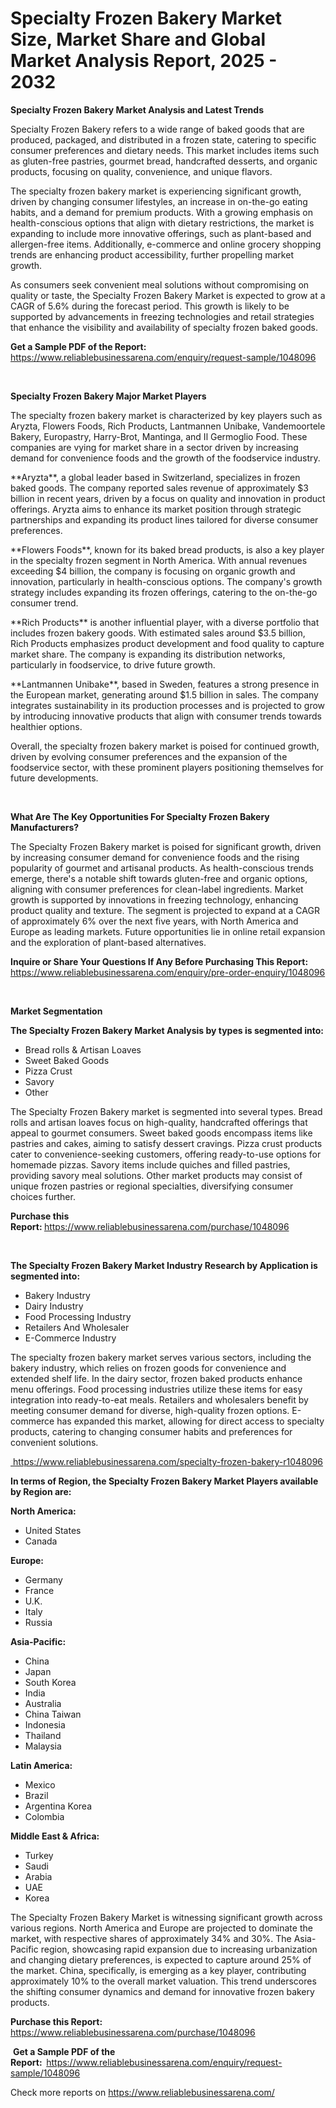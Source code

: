 <p><h1>Specialty Frozen Bakery Market Size, Market Share and Global Market Analysis Report, 2025 - 2032</h1></p><p><strong>Specialty Frozen Bakery Market Analysis and Latest Trends</strong></p>
<p><p>Specialty Frozen Bakery refers to a wide range of baked goods that are produced, packaged, and distributed in a frozen state, catering to specific consumer preferences and dietary needs. This market includes items such as gluten-free pastries, gourmet bread, handcrafted desserts, and organic products, focusing on quality, convenience, and unique flavors. </p><p>The specialty frozen bakery market is experiencing significant growth, driven by changing consumer lifestyles, an increase in on-the-go eating habits, and a demand for premium products. With a growing emphasis on health-conscious options that align with dietary restrictions, the market is expanding to include more innovative offerings, such as plant-based and allergen-free items. Additionally, e-commerce and online grocery shopping trends are enhancing product accessibility, further propelling market growth. </p><p>As consumers seek convenient meal solutions without compromising on quality or taste, the Specialty Frozen Bakery Market is expected to grow at a CAGR of 5.6% during the forecast period. This growth is likely to be supported by advancements in freezing technologies and retail strategies that enhance the visibility and availability of specialty frozen baked goods.</p></p>
<p><strong>Get a Sample PDF of the Report:&nbsp;</strong> <a href="https://www.reliablebusinessarena.com/enquiry/request-sample/1048096?utm_campaign=2217&utm_medium=2&utm_source=Github&utm_content=ia&utm_term=07042025&utm_id=specialty-frozen-bakery">https://www.reliablebusinessarena.com/enquiry/request-sample/1048096</a></p>
<p>&nbsp;</p>
<p><strong>Specialty Frozen Bakery Major Market Players</strong></p>
<p><p>The specialty frozen bakery market is characterized by key players such as Aryzta, Flowers Foods, Rich Products, Lantmannen Unibake, Vandemoortele Bakery, Europastry, Harry-Brot, Mantinga, and Il Germoglio Food. These companies are vying for market share in a sector driven by increasing demand for convenience foods and the growth of the foodservice industry.</p><p>**Aryzta**, a global leader based in Switzerland, specializes in frozen baked goods. The company reported sales revenue of approximately $3 billion in recent years, driven by a focus on quality and innovation in product offerings. Aryzta aims to enhance its market position through strategic partnerships and expanding its product lines tailored for diverse consumer preferences.</p><p>**Flowers Foods**, known for its baked bread products, is also a key player in the specialty frozen segment in North America. With annual revenues exceeding $4 billion, the company is focusing on organic growth and innovation, particularly in health-conscious options. The company's growth strategy includes expanding its frozen offerings, catering to the on-the-go consumer trend.</p><p>**Rich Products** is another influential player, with a diverse portfolio that includes frozen bakery goods. With estimated sales around $3.5 billion, Rich Products emphasizes product development and food quality to capture market share. The company is expanding its distribution networks, particularly in foodservice, to drive future growth.</p><p>**Lantmannen Unibake**, based in Sweden, features a strong presence in the European market, generating around $1.5 billion in sales. The company integrates sustainability in its production processes and is projected to grow by introducing innovative products that align with consumer trends towards healthier options.</p><p>Overall, the specialty frozen bakery market is poised for continued growth, driven by evolving consumer preferences and the expansion of the foodservice sector, with these prominent players positioning themselves for future developments.</p></p>
<p>&nbsp;</p>
<p><strong>What Are The Key Opportunities For Specialty Frozen Bakery Manufacturers?</strong></p>
<p><p>The Specialty Frozen Bakery market is poised for significant growth, driven by increasing consumer demand for convenience foods and the rising popularity of gourmet and artisanal products. As health-conscious trends emerge, there's a notable shift towards gluten-free and organic options, aligning with consumer preferences for clean-label ingredients. Market growth is supported by innovations in freezing technology, enhancing product quality and texture. The segment is projected to expand at a CAGR of approximately 6% over the next five years, with North America and Europe as leading markets. Future opportunities lie in online retail expansion and the exploration of plant-based alternatives.</p></p>
<p><strong>Inquire or Share Your Questions If Any Before Purchasing This Report:</strong> <a href="https://www.reliablebusinessarena.com/enquiry/pre-order-enquiry/1048096?utm_campaign=2217&utm_medium=2&utm_source=Github&utm_content=ia&utm_term=07042025&utm_id=specialty-frozen-bakery">https://www.reliablebusinessarena.com/enquiry/pre-order-enquiry/1048096</a></p>
<p>&nbsp;</p>
<p><strong>Market Segmentation</strong></p>
<p><strong>The Specialty Frozen Bakery Market Analysis by types is segmented into:</strong></p>
<p><ul><li>Bread rolls & Artisan Loaves</li><li>Sweet Baked Goods</li><li>Pizza Crust</li><li>Savory</li><li>Other</li></ul></p>
<p><p>The Specialty Frozen Bakery market is segmented into several types. Bread rolls and artisan loaves focus on high-quality, handcrafted offerings that appeal to gourmet consumers. Sweet baked goods encompass items like pastries and cakes, aiming to satisfy dessert cravings. Pizza crust products cater to convenience-seeking customers, offering ready-to-use options for homemade pizzas. Savory items include quiches and filled pastries, providing savory meal solutions. Other market products may consist of unique frozen pastries or regional specialties, diversifying consumer choices further.</p></p>
<p><strong>Purchase this Report:&nbsp;</strong><a href="https://www.reliablebusinessarena.com/purchase/1048096?utm_campaign=2217&utm_medium=2&utm_source=Github&utm_content=ia&utm_term=07042025&utm_id=specialty-frozen-bakery">https://www.reliablebusinessarena.com/purchase/1048096</a></p>
<p>&nbsp;</p>
<p><strong>The Specialty Frozen Bakery Market Industry Research by Application is segmented into:</strong></p>
<p><ul><li>Bakery Industry</li><li>Dairy Industry</li><li>Food Processing Industry</li><li>Retailers And Wholesaler</li><li>E-Commerce Industry</li></ul></p>
<p><p>The specialty frozen bakery market serves various sectors, including the bakery industry, which relies on frozen goods for convenience and extended shelf life. In the dairy sector, frozen baked products enhance menu offerings. Food processing industries utilize these items for easy integration into ready-to-eat meals. Retailers and wholesalers benefit by meeting consumer demand for diverse, high-quality frozen options. E-commerce has expanded this market, allowing for direct access to specialty products, catering to changing consumer habits and preferences for convenient solutions.</p></p>
<p><a href="https://www.reliablebusinessarena.com/specialty-frozen-bakery-r1048096?utm_campaign=2217&utm_medium=2&utm_source=Github&utm_content=ia&utm_term=07042025&utm_id=specialty-frozen-bakery">&nbsp;https://www.reliablebusinessarena.com/specialty-frozen-bakery-r1048096</a></p>
<p><strong>In terms of Region, the Specialty Frozen Bakery Market Players available by Region are:</strong></p>
<p>
    <p> <strong> North America: </strong>
        <ul>
            <li>United States</li>
            <li>Canada</li>
        </ul>
        </p> 
    <p> <strong> Europe: </strong>
        <ul>
            <li>Germany</li>
            <li>France</li>
            <li>U.K.</li>
            <li>Italy</li>
            <li>Russia</li>
        </ul>
        </p> 
    <p> <strong> Asia-Pacific: </strong>
        <ul>
            <li>China</li>
            <li>Japan</li>
            <li>South Korea</li>
            <li>India</li>
            <li>Australia</li>
            <li>China Taiwan</li>
            <li>Indonesia</li>
            <li>Thailand</li>
            <li>Malaysia</li>
        </ul>
        </p> 
    <p> <strong> Latin America: </strong>
        <ul>
            <li>Mexico</li>
            <li>Brazil</li>
            <li>Argentina Korea</li>
            <li>Colombia</li>
        </ul>
        </p> 
    <p> <strong> Middle East & Africa: </strong>
        <ul>
            <li>Turkey</li>
            <li>Saudi</li>
            <li>Arabia</li>
            <li>UAE</li>
            <li>Korea</li>
        </ul>
    </p>
    </p>
<p><p>The Specialty Frozen Bakery Market is witnessing significant growth across various regions. North America and Europe are projected to dominate the market, with respective shares of approximately 34% and 30%. The Asia-Pacific region, showcasing rapid expansion due to increasing urbanization and changing dietary preferences, is expected to capture around 25% of the market. China, specifically, is emerging as a key player, contributing approximately 10% to the overall market valuation. This trend underscores the shifting consumer dynamics and demand for innovative frozen bakery products.</p></p>
<p><strong>Purchase this Report: </strong><a href="https://www.reliablebusinessarena.com/purchase/1048096?utm_campaign=2217&utm_medium=2&utm_source=Github&utm_content=ia&utm_term=07042025&utm_id=specialty-frozen-bakery">https://www.reliablebusinessarena.com/purchase/1048096</a></p>
<p>&nbsp;<strong>Get a Sample PDF of the Report:&nbsp;&nbsp;</strong><a href="https://www.reliablebusinessarena.com/enquiry/request-sample/1048096?utm_campaign=2217&utm_medium=2&utm_source=Github&utm_content=ia&utm_term=07042025&utm_id=specialty-frozen-bakery">https://www.reliablebusinessarena.com/enquiry/request-sample/1048096</a></p>
<p><strong></strong></p>
<p>Check more reports on <a href="https://www.reliablebusinessarena.com/?utm_campaign=2217&utm_medium=2&utm_source=Github&utm_content=ia&utm_term=07042025&utm_id=specialty-frozen-bakery">https://www.reliablebusinessarena.com/</a></p>